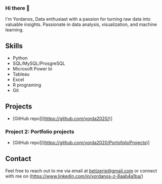 ### Hi there 👋

I'm Yordanos, Data enthusiast with a passion for turning raw data into valuable insights. Passionate in data analysis, visualization, and machine learning.
## Skills

- Python
- SQL/MySQL/ProsgreSQL
- Microsoft Power bi
- Tableau
- Excel
- R programing
- Git

## Projects

- [GitHub repo][(https://github.com/yorda2020/)]

### Project 2: Portfolio projects

- [GitHub repo][(https://github.com/yorda2020/PortofolioProjects)]


## Contact

Feel free to reach out to me via email at betizerie@gmail.com or connect with me on (https://www.linkedin.com/in/yordanos-z-8aab4a1ba/)
